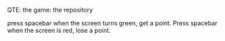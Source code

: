 QTE: the game: the repository

press spacebar when the screen turns green, get a point. Press spacebar when the screen is red, lose a point.
